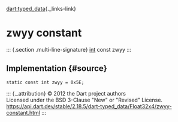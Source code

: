[dart:typed\_data](../../dart-typed_data/dart-typed_data-library){._links-link}

zwyy constant
=============

::: {.section .multi-line-signature}
[int](../../dart-core/int-class) const zwyy
:::

Implementation {#source}
--------------

``` {.language-dart data-language="dart"}
static const int zwyy = 0x5E;
```

::: {._attribution}
© 2012 the Dart project authors\
Licensed under the BSD 3-Clause \"New\" or \"Revised\" License.\
<https://api.dart.dev/stable/2.18.5/dart-typed_data/Float32x4/zwyy-constant.html>
:::
